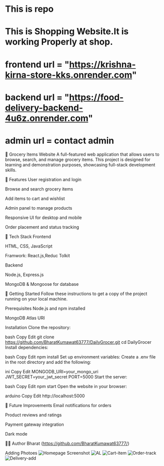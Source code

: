 # This is repo

# This is Shopping Website.It is working Properly at shop.

# frontend url = "https://krishna-kirna-store-kks.onrender.com"

# backend url = "https://food-delivery-backend-4u6z.onrender.com"

# admin url = contact admin

🛒 Grocery Items Website
A full-featured web application that allows users to browse, search, and manage grocery items. This project is designed for learning and demonstration purposes, showcasing full-stack development skills.

📌 Features
User registration and login

Browse and search grocery items

Add items to cart and wishlist

Admin panel to manage products

Responsive UI for desktop and mobile

Order placement and status tracking

🧰 Tech Stack
Frontend

HTML, CSS, JavaScript

Framwork: React.js,Reduc Tolkit

Backend

Node.js, Express.js

MongoDB & Mongoose for database

🚀 Getting Started
Follow these instructions to get a copy of the project running on your local machine.

Prerequisites
Node.js and npm installed

MongoDB Atlas URI

Installation
Clone the repository:

bash
Copy
Edit
git clone https://github.com/BharatKumawat63777/DailyGrocer.git
cd DailyGrocer
Install dependencies:

bash
Copy
Edit
npm install
Set up environment variables:
Create a .env file in the root directory and add the following:

ini
Copy
Edit
MONGODB_URI=your_mongo_uri
JWT_SECRET=your_jwt_secret
PORT=5000
Start the server:

bash
Copy
Edit
npm start
Open the website in your browser:

arduino
Copy
Edit
http://localhost:5000

🧪 Future Improvements
Email notifications for orders

Product reviews and ratings

Payment gateway integration

Dark mode

🙋‍♂️ Author
Bharat
(https://github.com/BharatKumawat63777/)

Adding Photoes
![Homepage Screenshot](./img/home_page.jpeg)
![AL](./img/AI.jpeg)
![Cart-item](./img/cart-item.jpeg)
![Order-track](./img/order_track.jpeg)
![Delivery-add](./img/delivery-address.jpeg)

